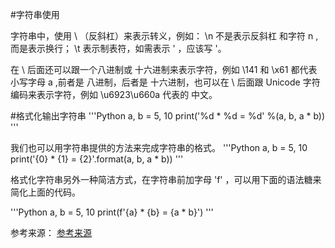 #字符串使用

字符串中，使用 \ （反斜杠）来表示转义，例如： \n 不是表示反斜杠 和字符 n ,而是表示换行； \t 表示制表符，如需表示 ' ，应该写 \'。

在 \ 后面还可以跟一个八进制或 十六进制来表示字符，例如 \141 和 \x61 都代表 小写字母 a ,前者是 八进制，后者是 十六进制，也可以在 \ 后面跟
Unicode 字符编码来表示字符，例如 \u6923\u660a 代表的 中文。

#格式化输出字符串
'''Python
a, b = 5, 10
print('%d * %d = %d' %(a, b, a * b))
'''

我们也可以用字符串提供的方法来完成字符串的格式。
'''Python
a, b = 5, 10
print('{0} * {1} = {2}'.format(a, b, a * b))
'''

格式化字符串另外一种简洁方式，在字符串前加字母 'f' ，可以用下面的语法糖来简化上面的代码。

'''Python
a, b = 5, 10
print(f'{a} * {b} = {a * b}')
'''



参考来源：
[参考来源](https://github.com/jarodHAN/Python-100-Days-master/blob/master/Day01-15/07.%E5%AD%97%E7%AC%A6%E4%B8%B2%E5%92%8C%E5%B8%B8%E7%94%A8%E6%95%B0%E6%8D%AE%E7%BB%93%E6%9E%84.md)
